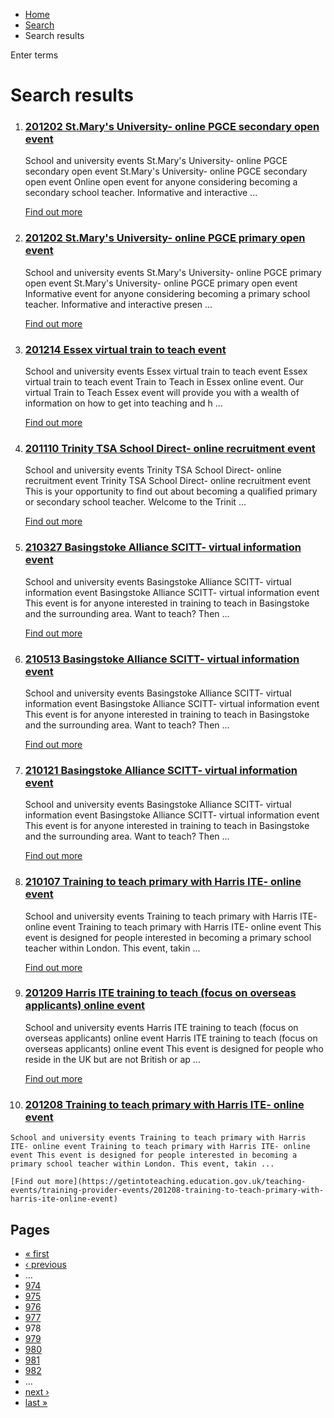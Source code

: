 *   [Home](/)
*   [Search](/search)
*   Search results

Enter terms 

Search results
==============

1.  ### [201202 St.Mary's University- online PGCE secondary open event](https://getintoteaching.education.gov.uk/teaching-events/training-provider-events/201202-stmarys-university-online-pgce-secondary-open-event)
    
    School and university events St.Mary's University- online PGCE secondary open event St.Mary's University- online PGCE secondary open event Online open event for anyone considering becoming a secondary school teacher. Informative and interactive ...
    
    [Find out more](https://getintoteaching.education.gov.uk/teaching-events/training-provider-events/201202-stmarys-university-online-pgce-secondary-open-event)
    
2.  ### [201202 St.Mary's University- online PGCE primary open event](https://getintoteaching.education.gov.uk/teaching-events/training-provider-events/201202-stmarys-university-online-pgce-primary-open-event)
    
    School and university events St.Mary's University- online PGCE primary open event St.Mary's University- online PGCE primary open event Informative event for anyone considering becoming a primary school teacher. Informative and interactive presen ...
    
    [Find out more](https://getintoteaching.education.gov.uk/teaching-events/training-provider-events/201202-stmarys-university-online-pgce-primary-open-event)
    
3.  ### [201214 Essex virtual train to teach event](https://getintoteaching.education.gov.uk/teaching-events/training-provider-events/201214-essex-virtual-train-to-teach-event)
    
    School and university events Essex virtual train to teach event Essex virtual train to teach event Train to Teach in Essex online event. Our virtual Train to Teach Essex event will provide you with a wealth of information on how to get into teaching and h ...
    
    [Find out more](https://getintoteaching.education.gov.uk/teaching-events/training-provider-events/201214-essex-virtual-train-to-teach-event)
    
4.  ### [201110 Trinity TSA School Direct- online recruitment event](https://getintoteaching.education.gov.uk/teaching-events/training-provider-events/201110-trinity-tsa-school-direct-online-recruitment-event)
    
    School and university events Trinity TSA School Direct- online recruitment event Trinity TSA School Direct- online recruitment event This is your opportunity to find out about becoming a qualified primary or secondary school teacher. Welcome to the Trinit ...
    
    [Find out more](https://getintoteaching.education.gov.uk/teaching-events/training-provider-events/201110-trinity-tsa-school-direct-online-recruitment-event)
    
5.  ### [210327 Basingstoke Alliance SCITT- virtual information event](https://getintoteaching.education.gov.uk/teaching-events/training-provider-events/210327-basingstoke-alliance-scitt-virtual-information-event)
    
    School and university events Basingstoke Alliance SCITT- virtual information event Basingstoke Alliance SCITT- virtual information event This event is for anyone interested in training to teach in Basingstoke and the surrounding area. Want to teach? Then ...
    
    [Find out more](https://getintoteaching.education.gov.uk/teaching-events/training-provider-events/210327-basingstoke-alliance-scitt-virtual-information-event)
    
6.  ### [210513 Basingstoke Alliance SCITT- virtual information event](https://getintoteaching.education.gov.uk/teaching-events/training-provider-events/210513-basingstoke-alliance-scitt-virtual-information-event)
    
    School and university events Basingstoke Alliance SCITT- virtual information event Basingstoke Alliance SCITT- virtual information event This event is for anyone interested in training to teach in Basingstoke and the surrounding area. Want to teach? Then ...
    
    [Find out more](https://getintoteaching.education.gov.uk/teaching-events/training-provider-events/210513-basingstoke-alliance-scitt-virtual-information-event)
    
7.  ### [210121 Basingstoke Alliance SCITT- virtual information event](https://getintoteaching.education.gov.uk/teaching-events/training-provider-events/210121-basingstoke-alliance-scitt-virtual-information-event)
    
    School and university events Basingstoke Alliance SCITT- virtual information event Basingstoke Alliance SCITT- virtual information event This event is for anyone interested in training to teach in Basingstoke and the surrounding area. Want to teach? Then ...
    
    [Find out more](https://getintoteaching.education.gov.uk/teaching-events/training-provider-events/210121-basingstoke-alliance-scitt-virtual-information-event)
    
8.  ### [210107 Training to teach primary with Harris ITE- online event](https://getintoteaching.education.gov.uk/teaching-events/training-provider-events/210107-training-to-teach-primary-with-harris-ite-online-event)
    
    School and university events Training to teach primary with Harris ITE- online event Training to teach primary with Harris ITE- online event This event is designed for people interested in becoming a primary school teacher within London. This event, takin ...
    
    [Find out more](https://getintoteaching.education.gov.uk/teaching-events/training-provider-events/210107-training-to-teach-primary-with-harris-ite-online-event)
    
9.  ### [201209 Harris ITE training to teach (focus on overseas applicants) online event](https://getintoteaching.education.gov.uk/teaching-events/training-provider-events/201209-harris-ite-training-to-teach-focus-on-overseas-applicants-online-event)
    
    School and university events Harris ITE training to teach (focus on overseas applicants) online event Harris ITE training to teach (focus on overseas applicants) online event This event is designed for people who reside in the UK but are not British or ap ...
    
    [Find out more](https://getintoteaching.education.gov.uk/teaching-events/training-provider-events/201209-harris-ite-training-to-teach-focus-on-overseas-applicants-online-event)
    
10.  ### [201208 Training to teach primary with Harris ITE- online event](https://getintoteaching.education.gov.uk/teaching-events/training-provider-events/201208-training-to-teach-primary-with-harris-ite-online-event)
    
    School and university events Training to teach primary with Harris ITE- online event Training to teach primary with Harris ITE- online event This event is designed for people interested in becoming a primary school teacher within London. This event, takin ...
    
    [Find out more](https://getintoteaching.education.gov.uk/teaching-events/training-provider-events/201208-training-to-teach-primary-with-harris-ite-online-event)
    

Pages
-----

*   [« first](/search/site "Go to first page")
*   [‹ previous](/search/site?page=976 "Go to previous page")
*   …
*   [974](/search/site?page=973 "Go to page 974")
*   [975](/search/site?page=974 "Go to page 975")
*   [976](/search/site?page=975 "Go to page 976")
*   [977](/search/site?page=976 "Go to page 977")
*   978
*   [979](/search/site?page=978 "Go to page 979")
*   [980](/search/site?page=979 "Go to page 980")
*   [981](/search/site?page=980 "Go to page 981")
*   [982](/search/site?page=981 "Go to page 982")
*   …
*   [next ›](/search/site?page=978 "Go to next page")
*   [last »](/search/site?page=1032 "Go to last page")